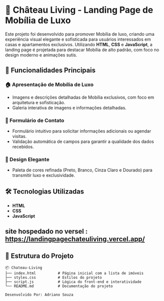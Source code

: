 # 🏡 Château Living - Landing Page de Mobília  de Luxo

Este projeto foi desenvolvido para promover Mobília de luxo, criando uma experiência visual elegante e sofisticada para usuários interessados em casas e apartamentos exclusivos. Utilizando **HTML**, **CSS** e **JavaScript**, a landing page é projetada para destacar Mobília de alto padrão, com foco no design moderno e animações sutis.

## 🚀 Funcionalidades Principais

### 🏠 Apresentação de Mobília de Luxo
- Imagens e descrições detalhadas de Mobília exclusivos, com foco em arquitetura e sofisticação.
- Galeria interativa de imagens e informações detalhadas.

### 💬 Formulário de Contato
- Formulário intuitivo para solicitar informações adicionais ou agendar visitas.
- Validação automática de campos para garantir a qualidade dos dados recebidos.

### 🎨 Design Elegante
- Paleta de cores refinada (Preto, Branco, Cinza Claro e Dourado) para transmitir luxo e exclusividade.

## 🛠️ Tecnologias Utilizadas
- **HTML**
- **CSS**
- **JavaScript**

## site hospedado no versel : https://landingpagechateuliving.vercel.app/ 

## 📂 Estrutura do Projeto

```plaintext
📦 Chateau-Living  
├── index.html          # Página inicial com a lista de imóveis   
├── styles.css          # Estilos do projeto  
├── script.js           # Lógica do front-end e interatividade  
└── README.md           # Documentação do projeto  

Desenvolvido Por: Adriano Souza
